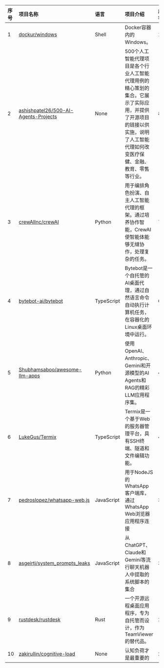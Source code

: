 |序号|项目名称|语言|项目介绍|趋势Star|当前Star|热度|创建时间|
|:---|:---|:---|:---|:---|:---|:---|:---|
|1|[dockur/windows](https://github.com/dockur/windows)|Shell|Docker容器内的Windows。|1392|43876|433|2024-01-14|
|2|[ashishpatel26/500-AI-Agents-Projects](https://github.com/ashishpatel26/500-AI-Agents-Projects)|None|500个人工智能代理项目是各个行业人工智能代理用例的精心策划的集合。它展示了实际应用，并提供了开源项目的链接以供实施，说明了人工智能代理如何改变医疗保健、金融、教育、零售等行业。|883|9106|300|2024-12-20|
|3|[crewAIInc/crewAI](https://github.com/crewAIInc/crewAI)|Python|用于编排角色扮演、自主人工智能代理的框架。通过培养协作智能，CrewAI使智能体能够无缝协作，处理复杂的任务。|757|37405|237|2023-10-27|
|4|[bytebot-ai/bytebot](https://github.com/bytebot-ai/bytebot)|TypeScript|Bytebot是一个自托管的AI桌面代理，通过自然语言命令自动执行计算机任务，在容器化的Linux桌面环境中运行。|639|4029|211|2025-02-03|
|5|[Shubhamsaboo/awesome-llm-apps](https://github.com/Shubhamsaboo/awesome-llm-apps)|Python|使用OpenAI、Anthropic、Gemini和开源模型的AI Agents和RAG的精彩LLM应用程序集。|433|65806|143|2024-04-29|
|6|[LukeGus/Termix](https://github.com/LukeGus/Termix)|TypeScript|Termix是一个基于Web的服务器管理平台，具有SSH终端、隧道和文件编辑功能。|409|2375|126|2024-11-25|
|7|[pedroslopez/whatsapp-web.js](https://github.com/pedroslopez/whatsapp-web.js)|JavaScript|用于NodeJS的WhatsApp客户端库，通过WhatsApp Web浏览器应用程序连接|387|18558|121|2019-02-17|
|8|[asgeirtj/system_prompts_leaks](https://github.com/asgeirtj/system_prompts_leaks)|JavaScript|从ChatGPT、Claude和Gemini等流行聊天机器人中提取的系统脚本的集合|300|18501|96|2025-05-03|
|9|[rustdesk/rustdesk](https://github.com/rustdesk/rustdesk)|Rust|一个开源远程桌面应用程序，专为自托管而设计，作为TeamViewer的替代品。|288|97344|92|2020-09-28|
|10|[zakirullin/cognitive-load](https://github.com/zakirullin/cognitive-load)|None|认知负荷才是最重要的|284|10405|88|2023-05-19|